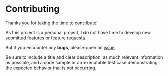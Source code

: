 # Contributing

Thanks you for taking the time to contribute!

As this project is a personal project, I do not have time to develop new submitted features or feature requests.

But if you encounter any **bugs**, please open an [issue](https://github.com/ojullien/cmd/issues/new).

Be sure to include a title and clear description, as much relevant information as possible, and a code sample or an executable test case demonstrating the expected behavior that is not occurring.
